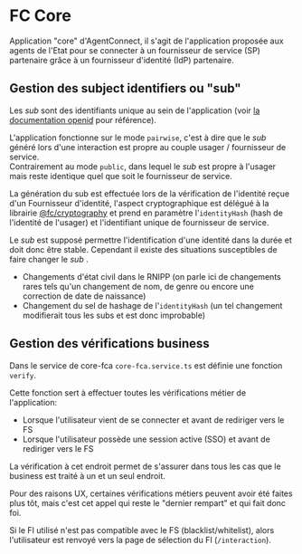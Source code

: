 # FC Core

Application "core" d'AgentConnect, il s'agit de l'application proposée aux agents de l'Etat pour se connecter à un fournisseur de service (SP) partenaire grâce à un fournisseur d'identité (IdP) partenaire.

## Gestion des subject identifiers ou "sub"

Les _sub_ sont des identifiants unique au sein de l'application (voir [la documentation openid](https://openid.net/specs/openid-connect-core-1_0.html#SubjectIDTypes) pour référence).

L'application fonctionne sur le mode `pairwise`, c'est à dire que le _sub_ généré lors d'une interaction est propre au couple usager / fournisseur de service.  
Contrairement au mode `public`, dans lequel le _sub_ est propre à l'usager mais reste identique quel que soit le fournisseur de service.

La génération du sub est effectuée lors de la vérification de l'identité reçue d'un Fournisseur d'identité, l'aspect cryptographique est délégué à la librairie [@fc/cryptography](../../libs/cryptography) et prend en paramètre l'`identityHash` (hash de l'identité de l'usager) et l'identifiant unique de fournisseur de service.

Le _sub_ est supposé permettre l'identification d'une identité dans la durée et doit donc être stable. Cependant il existe des situations susceptibles de faire changer le _sub_ .

- Changements d'état civil dans le RNIPP (on parle ici de changements rares tels qu'un changement de nom, de genre ou encore une correction de date de naissance)
- Changement du sel de hashage de l'`identityHash` (un tel changement modifierait tous les subs et est donc improbable)

## Gestion des vérifications business

Dans le service de core-fca `core-fca.service.ts` est définie une fonction `verify`.

Cette fonction sert à effectuer toutes les vérifications métier de l'application:

- Lorsque l'utilisateur vient de se connecter et avant de rediriger vers le FS
- Lorsque l'utilisateur possède une session active (SSO) et avant de rediriger vers le FS

La vérification à cet endroit permet de s'assurer dans tous les cas que le business est traité à un et un seul endroit.

Pour des raisons UX, certaines vérifications métiers peuvent avoir été faites plus tôt, mais c'est cet appel qui reste le "dernier rempart" et qui fait donc foi.

Si le FI utilisé n'est pas compatible avec le FS (blacklist/whitelist), alors l'utilisateur est renvoyé vers la page de sélection du FI (`/interaction`).

